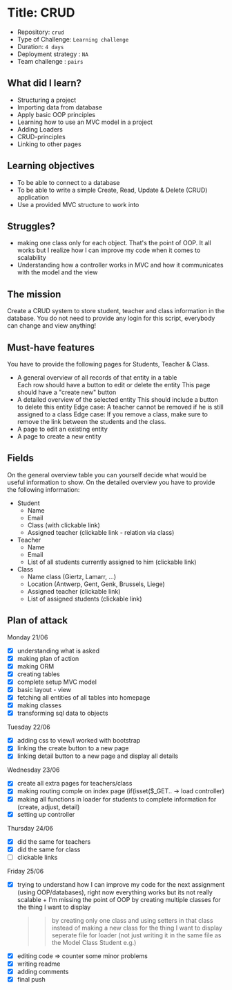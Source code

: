 # Title: CRUD
- Repository: `crud`
- Type of Challenge: `Learning challenge`
- Duration: `4 days`
- Deployment strategy : `NA`
- Team challenge : `pairs`

## What did I learn?
- Structuring a project
- Importing data from database
- Apply basic OOP principles
- Learning how to use an MVC model in a project 
- Adding Loaders
- CRUD-principles
- Linking to other pages

## Learning objectives
- To be able to connect to a database
- To be able to write a simple Create, Read, Update & Delete (CRUD) application
- Use a provided MVC structure to work into

## Struggles?
- making one class only for each object. That's the point of OOP. It all works but I realize how I can improve my code when it comes to scalability 
- Understanding how a controller works in MVC and how it communicates with the model and the view

## The mission
Create a CRUD system to store student, teacher and class information in the database. You do not need to provide any login for this script, everybody can change and view anything!

## Must-have features
You have to provide the following pages for Students, Teacher & Class.

- A general overview of all records of that entity in a table   
    Each row should have a button to edit or delete the entity
    This page should have a "create new" button
- A detailed overview of the selected entity
    This should include a button to delete this entity
    Edge case: A teacher cannot be removed if he is still assigned to a class
    Edge case: If you remove a class, make sure to remove the link between the students and the class.
- A page to edit an existing entity
- A page to create a new entity

## Fields
On the general overview table you can yourself decide what would be useful information to show. On the detailed overview you have to provide the following information:

- Student
    - Name
    - Email
    - Class (with clickable link)
    - Assigned teacher (clickable link - relation via class)
- Teacher
    - Name
    - Email
    - List of all students currently assigned to him (clickable link)
- Class
    - Name class (Giertz, Lamarr, ...)
    - Location (Antwerp, Gent, Genk, Brussels, Liege)
    - Assigned teacher (clickable link)
    - List of assigned students (clickable link)

## Plan of attack
Monday 21/06
- [x] understanding what is asked
- [x] making plan of action
- [x] making ORM
- [x] creating tables  
- [x] complete setup MVC model
- [x] basic layout - view
- [x] fetching all entities of all tables into homepage 
- [x] making classes
- [x] transforming sql data to objects

Tuesday 22/06
- [x] adding css to view/I worked with bootstrap
- [x] linking the create button to a new page 
- [x] linking detail button to a new page and display all details 

Wednesday 23/06
- [x] create all extra pages for teachers/class
- [x] making routing comple on index page (if(isset($_GET.. ->   load controller)
- [x] making all functions in loader for students to complete information for (create,  adjust, detail)
- [x] setting up controller  

Thursday 24/06
- [x] did the same for teachers
- [x] did the same for class
- [ ] clickable links

Friday 25/06
- [x] trying to understand how I can improve my code for the next assignment (using OOP/databases), right now everything works but its not really scalable + I'm missing the point of OOP by creating multiple classes for the thing I want to display
     >> by creating only one class and using setters in that class instead of making a new class for the thing I want to display
     >> seperate file for loader (not just writing it in the same file as the Model Class Student e.g.) 
- [x] editing code => counter some minor problems
- [x] writing readme
- [x] adding comments
- [x] final push
